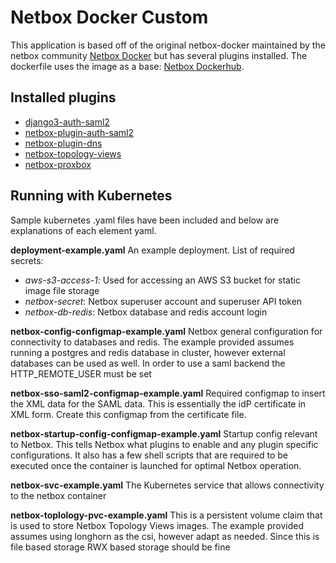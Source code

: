 # Netbox Docker Custom

This application is based off of the original netbox-docker maintained by the netbox community [Netbox Docker](https://github.com/netbox-community/netbox-docker) but has several plugins installed.  The dockerfile uses the image as a base: [Netbox Dockerhub](https://hub.docker.com/r/netboxcommunity/netbox).

## Installed plugins
- [django3-auth-saml2](https://github.com/jeremyschulman/django3-auth-saml2)
- [netbox-plugin-auth-saml2](https://github.com/jeremyschulman/netbox-plugin-auth-saml2)
- [netbox-plugin-dns](https://github.com/peteeckel/netbox-plugin-dns)
- [netbox-topology-views](https://github.com/mattieserver/netbox-topology-views)
- [netbox-proxbox](https://github.com/netdevopsbr/netbox-proxbox)

## Running with Kubernetes
Sample kubernetes .yaml files have been included and below are explanations of each element yaml.

**deployment-example.yaml**
An example deployment.  List of required secrets:
- _aws-s3-access-1_: Used for accessing an AWS S3 bucket for static image file storage
- _netbox-secret_: Netbox superuser account and superuser API token
- _netbox-db-redis_: Netbox database and redis account login

**netbox-config-configmap-example.yaml**
Netbox general configuration for connectivity to databases and redis.  The example provided assumes running a postgres and redis database in cluster, however external databases can be used as well.  In order to use a saml backend the HTTP_REMOTE_USER must be set

**netbox-sso-saml2-configmap-example.yaml**
Required configmap to insert the XML data for the SAML data.  This is essentially the idP certificate in XML form.  Create this configmap from the certificate file.

**netbox-startup-config-configmap-example.yaml**
Startup config relevant to Netbox.  This tells Netbox what plugins to enable and any plugin specific configurations.  It also has a few shell scripts that are required to be executed once the container is launched for optimal Netbox operation.

**netbox-svc-example.yaml**
The Kubernetes service that allows connectivity to the netbox container

**netbox-toplology-pvc-example.yaml**
This is a persistent volume claim that is used to store Netbox Topology Views images.  The example provided assumes using longhorn as the csi, however adapt as needed.  Since this is file based storage RWX based storage should be fine